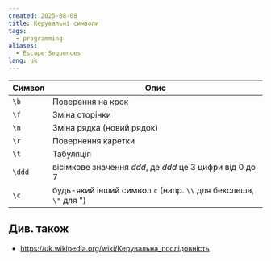 ```yaml
---
created: 2025-08-08
title: Керувальні символи
tags:
  - programming
aliases:
  - Escape Sequences
lang: uk
---
```


| Символ | Опис                                                             |
| ------ | ---------------------------------------------------------------- |
| `\b`   | Поверення на крок                                                |
| `\f`   | Зміна сторінки                                                   |
| `\n`   | Зміна рядка (новий рядок)                                        |
| `\r`   | Повернення каретки                                               |
| `\t`   | Табуляція                                                        |
| `\ddd` | вісімкове значення $ddd$, де $ddd$ це 3 цифри від 0 до 7         |
| `\c`   | будь-який інший символ `c` (напр. `\\` для бекслеша, `\"` для ") |

## Див. також

- https://uk.wikipedia.org/wiki/Керувальна_послідовність